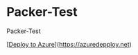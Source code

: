 # Packer-Test
Packer-Test

[[Deploy to Azure](https://azuredeploy.net/deploybutton.png)](https://azuredepploy.net)
